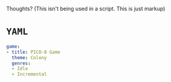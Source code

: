 Thoughts?
(This isn't being used in a script. This is just markup)
# `YAML`
```yml
game:
- title: PICO-8 Game
  theme: Colony
  genres:
  - Idle
  - Incremental
```